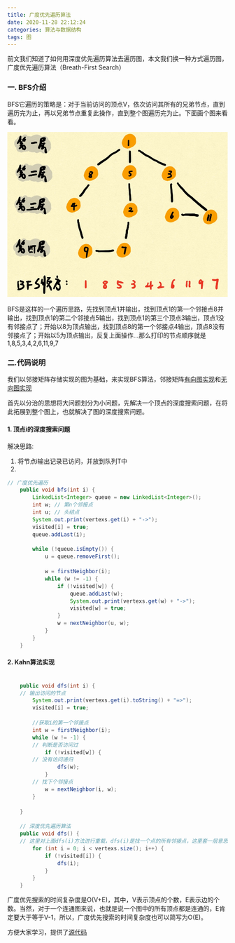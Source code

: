 ```yaml
---
title: 广度优先遍历算法
date: 2020-11-28 22:12:24
categories: 算法与数据结构
tags: 图
---
```


前文我们知道了如何用深度优先遍历算法去遍历图，本文我们换一种方式遍历图，广度优先遍历算法（Breath-First Search）

### 一. BFS介绍

BFS它遍历的策略是：对于当前访问的顶点V，依次访问其所有的兄弟节点，直到遍历完为止，再以兄弟节点重复此操作，直到整个图遍历完为止。下面画个图来看看。

![title](https://raw.githubusercontent.com/Demo233/images/main/gitnote/2020/11/28/1606573744520-1606573771391.jpg)

BFS是这样的一个遍历思路，先找到顶点1并输出，找到顶点1的第一个邻接点8并输出，找到顶点1的第二个邻接点5输出，找到顶点1的第三个顶点3输出，顶点1没有邻接点了；开始以8为顶点输出，找到顶点8的第一个邻接点4输出，顶点8没有邻接点了；开始以5为顶点输出，反复上面操作...那么打印的节点顺序就是1,8,5,3,4,2,6,11,9,7

### 二.代码说明

我们以邻接矩阵存储实现的图为基础，来实现BFS算法，邻接矩阵[有向图实现](http://yihao.ml/2020/11/22/2020%E5%B9%B411%E6%9C%8822%E6%97%A514:11:18_%E9%82%BB%E6%8E%A5%E7%9F%A9%E9%98%B5%E6%9C%89%E5%90%91%E5%9B%BE/)和[无向图实现](http://yihao.ml/2020/11/21/2020%E5%B9%B411%E6%9C%8821%E6%97%A522:45:32_%E9%82%BB%E6%8E%A5%E7%9F%A9%E9%98%B5%E6%97%A0%E5%90%91%E5%9B%BE/)

首先以分治的思想将大问题划分为小问题，先解决一个顶点的深度搜索问题，在将此拓展到整个图上，也就解决了图的深度搜索问题。

#### 1. 顶点i的深度搜索问题

解决思路: 
1. 将节点i输出记录已访问，并放到队列T中
2. 

```java
// 广度优先遍历
    public void bfs(int i) {
        LinkedList<Integer> queue = new LinkedList<Integer>();
        int w; // 第n个邻接点
        int u; // 头结点
        System.out.print(vertexs.get(i) + "->");
        visited[i] = true;
        queue.addLast(i);

        while (!queue.isEmpty()) {
            u = queue.removeFirst();

            w = firstNeighbor(i);
            while (w != -1) {
                if (!visited[w]) {
                    queue.addLast(w);
                    System.out.print(vertexs.get(w) + "->");
                    visited[w] = true;
                }
                w = nextNeighbor(u, w);
            }
        }
    }
```

#### 2. Kahn算法实现

```java

    public void dfs(int i) {
	// 输出访问的节点
        System.out.print(vertexs.get(i).toString() + "=>");
        visited[i] = true;

        //获取i的第一个邻接点
        int w = firstNeighbor(i);
        while (w != -1) {
	    // 判断是否访问过
            if (!visited[w]) {
		// 没有访问递归
                dfs(w);
            }
	    // 找下个邻接点
            w = nextNeighbor(i, w);
        }

    }

    // 深度优先遍历算法
    public void dfs() {
	// 这里对上面dfs(i)方法进行重载，dfs(i)是找一个点的所有邻接点，这里套一层意思就是找所有点的邻接点
        for (int i = 0; i < vertexs.size(); i++) {
            if (!visited[i]) {
                dfs(i);
            }
        }
    }
```

⼴度优先搜索的时间复杂度是O(V+E)，其中，V表示顶点的个数，E表示边的个数。当然，对于⼀个连通图来说，也就是说⼀个图中的所有顶点都是连通的，E肯定要⼤于等于V-1，所以，⼴度优先搜索的时间复杂度也可以简写为O(E)。


方便大家学习，提供了[源代码](https://github.com/Demo233/algorithm/blob/master/src/main/java/com/paic/graph/Graph.java)

